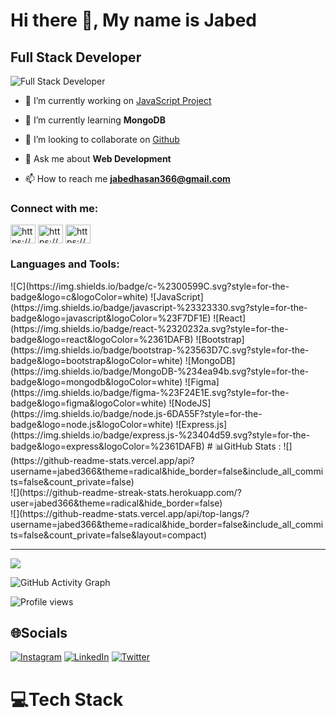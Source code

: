 # Hi there 👋, My name is Jabed
## Full Stack Developer
![Full Stack Developer](https://scontent.fdac24-1.fna.fbcdn.net/v/t39.30808-6/283152128_558735322486313_8358472814927497461_n.jpg?_nc_cat=102&ccb=1-7&_nc_sid=09cbfe&_nc_eui2=AeEakRi-tAp-USurlZaIyyzaTt7MPQQZH8NO3sw9BBkfw3PXc8L_Ukpam4RdypGjFofK7_swqX36upvRcgaNJcGI&_nc_ohc=rOWVFtKnN4oAX-HJ56q&_nc_ht=scontent.fdac24-1.fna&oh=00_AT_KzGo_5GSwsi7YtitElapq4VOwr1jwlAwHmdVBR58O3Q&oe=62A418EB)
- 🔭 I’m currently working on [JavaScript Project](https://github.com/jabed366/JavaScript-Project)

- 🌱 I’m currently learning **MongoDB**

- 👯 I’m looking to collaborate on [Github](https://github.com/jabed366)

- 💬 Ask me about **Web Development**

- 📫 How to reach me **jabedhasan366@gmail.com**

<h3 align="left">Connect with me:</h3>
<p align="left">
<a href="https://codepen.io/https://codepen.io/jabed-hasan" target="blank"><img align="center" src="https://raw.githubusercontent.com/rahuldkjain/github-profile-readme-generator/master/src/images/icons/Social/codepen.svg" alt="https://codepen.io/jabed-hasan" height="30" width="40" /></a>
<a href="https://linkedin.com/in/https://www.linkedin.com/in/jabed-hasan/" target="blank"><img align="center" src="https://raw.githubusercontent.com/rahuldkjain/github-profile-readme-generator/master/src/images/icons/Social/linked-in-alt.svg" alt="https://www.linkedin.com/in/jabed-hasan/" height="30" width="40" /></a>
<a href="https://instagram.com/https://www.instagram.com/jabed_hasan6/" target="blank"><img align="center" src="https://raw.githubusercontent.com/rahuldkjain/github-profile-readme-generator/master/src/images/icons/Social/instagram.svg" alt="https://www.instagram.com/jabed_hasan6/" height="30" width="40" /></a>
</p>

<h3 align="left">Languages and Tools:</h3>
![C](https://img.shields.io/badge/c-%2300599C.svg?style=for-the-badge&logo=c&logoColor=white) ![JavaScript](https://img.shields.io/badge/javascript-%23323330.svg?style=for-the-badge&logo=javascript&logoColor=%23F7DF1E) ![React](https://img.shields.io/badge/react-%2320232a.svg?style=for-the-badge&logo=react&logoColor=%2361DAFB) ![Bootstrap](https://img.shields.io/badge/bootstrap-%23563D7C.svg?style=for-the-badge&logo=bootstrap&logoColor=white) ![MongoDB](https://img.shields.io/badge/MongoDB-%234ea94b.svg?style=for-the-badge&logo=mongodb&logoColor=white) 	![Figma](https://img.shields.io/badge/figma-%23F24E1E.svg?style=for-the-badge&logo=figma&logoColor=white) ![NodeJS](https://img.shields.io/badge/node.js-6DA55F?style=for-the-badge&logo=node.js&logoColor=white) ![Express.js](https://img.shields.io/badge/express.js-%23404d59.svg?style=for-the-badge&logo=express&logoColor=%2361DAFB)
# 📊GitHub Stats :
![](https://github-readme-stats.vercel.app/api?username=jabed366&theme=radical&hide_border=false&include_all_commits=false&count_private=false)<br/>
![](https://github-readme-streak-stats.herokuapp.com/?user=jabed366&theme=radical&hide_border=false)<br/>
![](https://github-readme-stats.vercel.app/api/top-langs/?username=jabed366&theme=radical&hide_border=false&include_all_commits=false&count_private=false&layout=compact)

---
[![](https://visitcount.itsvg.in/api?id=jabed366&icon=0&color=0)](https://visitcount.itsvg.in)

  
![GitHub Activity Graph](https://activity-graph.herokuapp.com/graph?username=jabed366)  

![Profile views](https://gpvc.arturio.dev/jabed366)  














## 🌐Socials
[![Instagram](https://img.shields.io/badge/Instagram-%23E4405F.svg?logo=Instagram&logoColor=white)](https://instagram.com/https://www.instagram.com/jabed_hasan6/) [![LinkedIn](https://img.shields.io/badge/LinkedIn-%230077B5.svg?logo=linkedin&logoColor=white)](https://linkedin.com/in/https://www.linkedin.com/in/jabed-hasan/) [![Twitter](https://img.shields.io/badge/Twitter-%231DA1F2.svg?logo=Twitter&logoColor=white)](https://twitter.com/https://twitter.com/Jabedhasan366) 

# 💻Tech Stack

